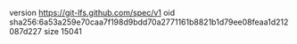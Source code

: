 version https://git-lfs.github.com/spec/v1
oid sha256:6a53a259e70caa7f198d9bdd70a2771161b8821b1d79ee08feaa1d212087d227
size 15041
